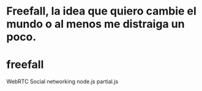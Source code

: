 
Freefall, la idea que quiero cambie el mundo o al menos me distraiga un poco.
=======
freefall
========

WebRTC Social networking node.js partial.js
